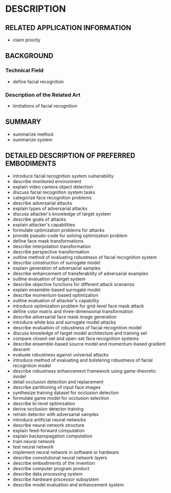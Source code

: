 # DESCRIPTION

## RELATED APPLICATION INFORMATION

- claim priority

## BACKGROUND

### Technical Field

- define facial recognition

### Description of the Related Art

- limitations of facial recognition

## SUMMARY

- summarize method
- summarize system

## DETAILED DESCRIPTION OF PREFERRED EMBODIMENTS

- introduce facial recognition system vulnerability
- describe monitored environment
- explain video camera object detection
- discuss facial recognition system tasks
- categorize face recognition problems
- describe adversarial attacks
- explain types of adversarial attacks
- discuss attacker's knowledge of target system
- describe goals of attacks
- explain attacker's capabilities
- formulate optimization problems for attacks
- provide pseudo-code for solving optimization problem
- define face mask transformations
- describe interpolation transformation
- describe perspective transformation
- outline method of evaluating robustness of facial recognition system
- describe construction of surrogate model
- explain generation of adversarial samples
- describe enhancement of transferability of adversarial examples
- outline evaluation of target system
- describe objective functions for different attack scenarios
- explain ensemble-based surrogate model
- describe momentum-based optimization
- outline evaluation of attacker's capability
- introduce optimization problem for grid-level face mask attack
- define color matrix and three-dimensional transformation
- describe adversarial face mask image generation
- introduce white box and surrogate model attacks
- describe evaluation of robustness of facial recognition model
- discuss knowledge of target model architecture and training set
- compare closed-set and open-set face recognition systems
- describe ensemble-based source model and momentum-based gradient descent
- evaluate robustness against universal attacks
- introduce method of evaluating and bolstering robustness of facial recognition model
- describe robustness enhancement framework using game-theoretic model
- detail occlusion detection and replacement
- describe partitioning of input face images
- synthesize training dataset for occlusion detection
- formulate game model for occlusion selection
- describe bi-level optimization
- derive occlusion detector training
- retrain detector with adversarial samples
- introduce artificial neural networks
- describe neural network structure
- explain feed-forward computation
- explain backpropagation computation
- train neural network
- test neural network
- implement neural network in software or hardware
- describe convolutional neural network layers
- describe embodiments of the invention
- describe computer program product
- describe data processing system
- describe hardware processor subsystem
- describe model evaluation and enhancement system

